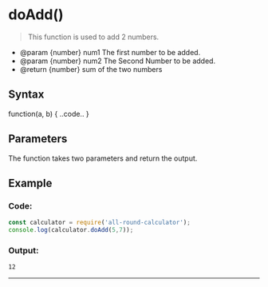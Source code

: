 # doAdd()

> This function is used to add 2 numbers.

- @param {number} num1 The first number to be added.
- @param {number} num2 The Second Number to be added.
- @return {number} sum of the two numbers

## Syntax

function(a, b) { ..code.. }

## Parameters

The function takes two parameters and return the output.

## Example

### Code:
```js
const calculator = require('all-round-calculator');
console.log(calculator.doAdd(5,7));
```

### Output:
```bash
12
```

---

